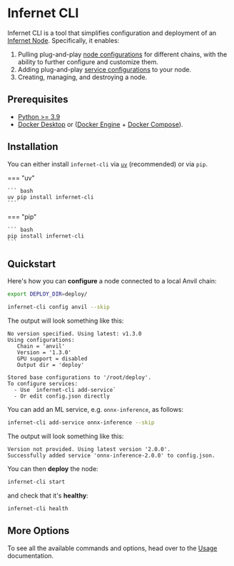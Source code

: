 
# Infernet CLI

Infernet CLI is a tool that simplifies configuration and deployment of an [Infernet Node](https://github.com/ritual-net/infernet-node). Specifically, it enables:

1. Pulling plug-and-play [node configurations](https://github.com/ritual-net/infernet-recipes/tree/main/node) for different chains, with the ability to further configure and customize them.
2. Adding plug-and-play [service configurations](https://github.com/ritual-net/infernet-recipes/tree/main/services) to your node.
3. Creating, managing, and destroying a node.

## Prerequisites

- [Python >= 3.9](https://www.python.org/downloads/)
- [Docker Desktop](https://docs.docker.com/get-started/get-docker/) or ([Docker Engine](https://docs.docker.com/engine/install/) + [Docker Compose](https://docs.docker.com/compose/install/)).

## Installation
You can either install `infernet-cli` via [`uv`](https://astral.sh/blog/uv) (recommended) or via `pip`.

=== "uv"

    ``` bash
    uv pip install infernet-cli
    ```

=== "pip"

    ``` bash
    pip install infernet-cli
    ```

## Quickstart

Here's how you can **configure** a node connected to a local Anvil chain:

```bash
export DEPLOY_DIR=deploy/

infernet-cli config anvil --skip
```

The output will look something like this:

```
No version specified. Using latest: v1.3.0
Using configurations:
   Chain = 'anvil'
   Version = '1.3.0'
   GPU support = disabled
   Output dir = 'deploy'

Stored base configurations to '/root/deploy'.
To configure services:
  - Use `infernet-cli add-service`
  - Or edit config.json directly
```

You can add an ML service, e.g. `onnx-inference`, as follows:

```bash
infernet-cli add-service onnx-inference --skip
```

The output will look something like this:

```
Version not provided. Using latest version '2.0.0'.
Successfully added service 'onnx-inference-2.0.0' to config.json.
```

You can then **deploy** the node:

```bash
infernet-cli start
```

and check that it's **healthy**:

```bash
infernet-cli health
```

## More Options

To see all the available commands and options, head over to the [Usage](usage.md) documentation.

